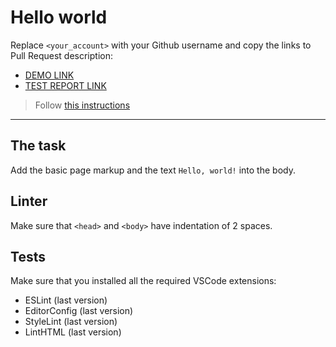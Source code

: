 # Hello world

Replace `<your_account>` with your Github username and copy the links to Pull Request description:
- [DEMO LINK](https://Mykola-Hadupiak.github.io/layout_hello-world/)
- [TEST REPORT LINK](https://Mykola-Hadupiak.github.io/layout_hello-world/report/html_report/)

> Follow [this instructions](https://mate-academy.github.io/layout_task-guideline/#how-to-solve-the-layout-tasks-on-github)
___

## The task

Add the basic page markup and the text `Hello, world!` into the body.

## Linter

Make sure that `<head>` and `<body>` have indentation of 2 spaces.

## Tests

Make sure that you installed all the required VSCode extensions:

- ESLint (last version)
- EditorConfig (last version)
- StyleLint (last version)
- LintHTML (last version)
